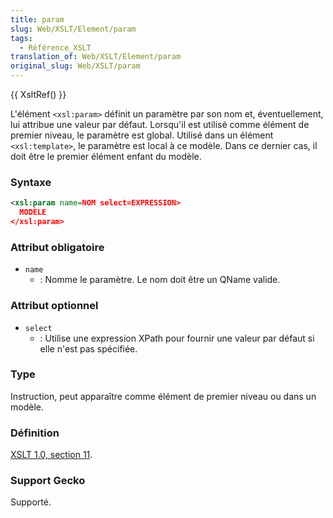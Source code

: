 ```yaml
---
title: param
slug: Web/XSLT/Element/param
tags:
  - Référence_XSLT
translation_of: Web/XSLT/Element/param
original_slug: Web/XSLT/param
---
```


{{ XsltRef() }}

L'élément `<xsl:param>` définit un paramètre par son nom et, éventuellement, lui attribue une valeur par défaut. Lorsqu'il est utilisé comme élément de premier niveau, le paramètre est global. Utilisé dans un élément `<xsl:template>`, le paramètre est local à ce modèle. Dans ce dernier cas, il doit être le premier élément enfant du modèle.

### Syntaxe

```xml
<xsl:param name=NOM select=EXPRESSION>
  MODÈLE
</xsl:param>
```

### Attribut obligatoire

- `name`
  - : Nomme le paramètre. Le nom doit être un QName valide.

### Attribut optionnel

- `select`
  - : Utilise une expression XPath pour fournir une valeur par défaut si elle n'est pas spécifiée.

### Type

Instruction, peut apparaître comme élément de premier niveau ou dans un modèle.

### Définition

[XSLT 1.0, section 11](http://www.w3.org/TR/xslt#variables).

### Support Gecko

Supporté.
